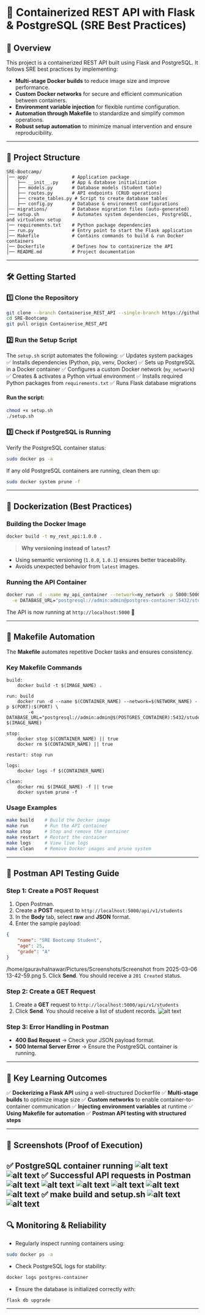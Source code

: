 # 🚀 Containerized REST API with Flask & PostgreSQL (SRE Best Practices)

## 📌 Overview
This project is a containerized REST API built using Flask and PostgreSQL. It follows SRE best practices by implementing:

- **Multi-stage Docker builds** to reduce image size and improve performance.
- **Custom Docker networks** for secure and efficient communication between containers.
- **Environment variable injection** for flexible runtime configuration.
- **Automation through Makefile** to standardize and simplify common operations.
- **Robust setup automation** to minimize manual intervention and ensure reproducibility.

---

## 📂 Project Structure
```
SRE-Bootcamp/
│── app/                # Application package
│   ├── __init__.py     # App & database initialization
│   ├── models.py       # Database models (Student table)
│   ├── routes.py       # API endpoints (CRUD operations)
│   ├── create_tables.py # Script to create database tables
│   ├── config.py       # Database & environment configurations
│── migrations/         # Database migration files (auto-generated)
│── setup.sh            # Automates system dependencies, PostgreSQL, and virtualenv setup
│── requirements.txt    # Python package dependencies
│── run.py              # Entry point to start the Flask application
│── Makefile            # Contains commands to build & run Docker containers
│── Dockerfile          # Defines how to containerize the API
│── README.md           # Project documentation
```

---

## 🛠️ Getting Started

### 1️⃣ Clone the Repository
```bash
git clone --branch Containerise_REST_API --single-branch https://github.com/gauravhalnawar1011/Portfolio-GH.git
cd SRE-Bootcamp
git pull origin Containerise_REST_API
```

### 2️⃣ Run the Setup Script
The `setup.sh` script automates the following:
✅ Updates system packages
✅ Installs dependencies (Python, pip, venv, Docker)
✅ Sets up PostgreSQL in a Docker container
✅ Configures a custom Docker network (`my_network`)
✅ Creates & activates a Python virtual environment
✅ Installs required Python packages from `requirements.txt`
✅ Runs Flask database migrations

#### **Run the script:**
```bash
chmod +x setup.sh
./setup.sh
```

### 3️⃣ Check if PostgreSQL is Running
Verify the PostgreSQL container status:
```bash
sudo docker ps -a
```
If any old PostgreSQL containers are running, clean them up:
```bash
sudo docker system prune -f
```

---

## 🐳 Dockerization (Best Practices)

### **Building the Docker Image**
```bash
docker build -t my_rest_api:1.0.0 .
```
> **Why versioning instead of `latest`?**
- Using semantic versioning (`1.0.0`, `1.0.1`) ensures better traceability.
- Avoids unexpected behavior from `latest` images.

### **Running the API Container**
```bash
docker run -d --name my_api_container --network=my_network -p 5000:5000 \
  -e DATABASE_URL="postgresql://admin:admin@postgres-container:5432/students_db" my_rest_api:1.0.0
```
The API is now running at `http://localhost:5000` 🚀

---

## 📜 Makefile Automation
The **Makefile** automates repetitive Docker tasks and ensures consistency.

### **Key Makefile Commands**
```make
build:
	docker build -t $(IMAGE_NAME) .

run: build
	docker run -d --name $(CONTAINER_NAME) --network=$(NETWORK_NAME) -p $(PORT):$(PORT) \
		-e DATABASE_URL="postgresql://admin:admin@$(POSTGRES_CONTAINER):5432/students_db" $(IMAGE_NAME)

stop:
	docker stop $(CONTAINER_NAME) || true
	docker rm $(CONTAINER_NAME) || true

restart: stop run

logs:
	docker logs -f $(CONTAINER_NAME)

clean:
	docker rmi $(IMAGE_NAME) -f || true
	docker system prune -f
```

### **Usage Examples**
```bash
make build    # Build the Docker image
make run      # Run the API container
make stop     # Stop and remove the container
make restart  # Restart the container
make logs     # View live logs
make clean    # Remove Docker images and prune system
```

---

## 📩 Postman API Testing Guide

### **Step 1:** Create a POST Request
1. Open Postman.
2. Create a **POST** request to `http://localhost:5000/api/v1/students`
3. In the **Body** tab, select **raw** and **JSON** format.
4. Enter the sample payload:
```json
{
    "name": "SRE Bootcamp Student",
    "age": 25,
    "grade": "A"
}

```
/home/gauravhalnawar/Pictures/Screenshots/Screenshot from 2025-03-06 13-42-59.png
5. Click **Send**. You should receive a `201 Created` status.

### **Step 2:** Create a GET Request
1. Create a **GET** request to `http://localhost:5000/api/v1/students`
2. Click **Send**. You should receive a list of student records.
![alt text](<Screenshot from 2025-03-06 13-43-12-1.png>)

### **Step 3:** Error Handling in Postman
- **400 Bad Request** → Check your JSON payload format.
- **500 Internal Server Error** → Ensure the PostgreSQL container is running.

---

## 🎯 Key Learning Outcomes
✅ **Dockerizing a Flask API** using a well-structured Dockerfile
✅ **Multi-stage builds** to optimize image size
✅ **Custom networks** to enable container-to-container communication
✅ **Injecting environment variables** at runtime
✅ **Using Makefile for automation**
✅ **Postman API testing with structured steps**

---

## 📸 Screenshots (Proof of Execution)
✅ PostgreSQL container running
![alt text](<Screenshot from 2025-03-06 13-19-36.png>)
![alt text](<Screenshot from 2025-03-06 13-42-07.png>)
✅ Successful API requests in Postman
![alt text](<Screenshot from 2025-03-06 13-42-59-1.png>)
![alt text](<Screenshot from 2025-03-06 13-43-12-2.png>)
![alt text](<Screenshot from 2025-03-06 13-44-50.png>)
![alt text](<Screenshot from 2025-03-06 12-57-30.png>)
![alt text](<Screenshot from 2025-03-06 13-14-06.png>)
![alt text](<Screenshot from 2025-03-06 13-19-06.png>)
✅ make build and setup.sh 
![alt text](<Screenshot from 2025-03-06 13-38-23.png>)
![alt text](<Screenshot from 2025-03-06 13-38-40.png>)
---

## 🔍 Monitoring & Reliability
- Regularly inspect running containers using:
```bash
sudo docker ps -a
```
- Check PostgreSQL logs for stability:
```bash
docker logs postgres-container
```
- Ensure the database is initialized correctly with:
```bash
flask db upgrade
```

---



